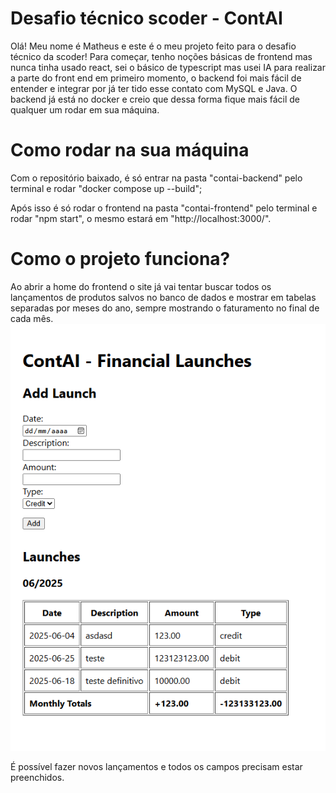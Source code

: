 # <h1>Desafio técnico scoder - ContAI</h1>
Olá! Meu nome é Matheus e este é o meu projeto feito para o desafio técnico da scoder!
Para começar, tenho noções básicas de frontend mas nunca tinha usado react, sei o básico de typescript mas usei IA para realizar a parte do front end em primeiro momento, o backend foi mais fácil de entender e integrar por já ter tido esse contato com MySQL e Java. O backend já está no docker e creio que dessa forma fique mais fácil de qualquer um rodar em sua máquina.

<h1>Como rodar na sua máquina</h1>

Com o repositório baixado, é só entrar na pasta "contai-backend" pelo terminal e rodar "docker compose up --build";

Após isso é só rodar o frontend na pasta "contai-frontend" pelo terminal e rodar "npm start", o mesmo estará em "http://localhost:3000/".

<h1>Como o projeto funciona?</h1>
Ao abrir a home do frontend o site já vai tentar buscar todos os lançamentos de produtos salvos no banco de dados e mostrar em tabelas separadas por meses do ano, sempre mostrando o faturamento no final de cada mês.


<img src="/images/home.png">


É possível fazer novos lançamentos e todos os campos precisam estar preenchidos.


